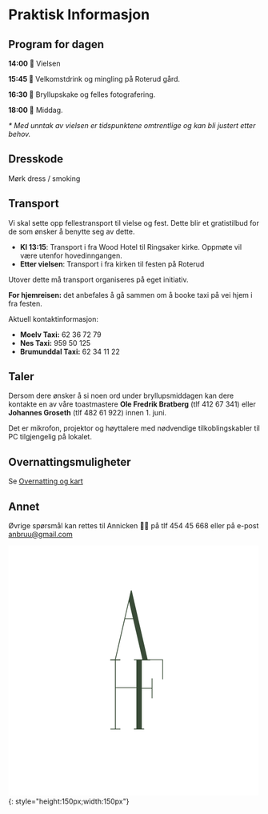 # Praktisk Informasjon


## Program for dagen

**14:00 :wedding:** Vielsen

**15:45 :champagne:** Velkomstdrink og mingling på Roterud gård.

**16:30 :cake:** Bryllupskake og felles fotografering.

**18:00 :fork_and_knife:** Middag.

*\* Med unntak av vielsen er tidspunktene omtrentlige og kan bli justert etter behov.* 

## Dresskode

Mørk dress / smoking


## Transport
Vi skal sette opp fellestransport til vielse og fest. Dette blir et gratistilbud for de som ønsker å benytte seg av dette.

- **Kl 13:15**: Transport i fra Wood Hotel til Ringsaker kirke. Oppmøte vil være utenfor hovedinngangen.
- **Etter vielsen**: Transport i fra kirken til festen på Roterud


Utover dette må transport organiseres på eget initiativ. 

**For hjemreisen:** det anbefales å gå sammen om å booke taxi på vei hjem i fra festen. 

Aktuell kontaktinformasjon:

- **Moelv Taxi:** 62 36 72 79
- **Nes Taxi:** 959 50 125
- **Brumunddal Taxi:** 62 34 11 22


## Taler 

Dersom dere ønsker å si noen ord under bryllupsmiddagen kan dere kontakte en av våre toastmastere **Ole Fredrik Bratberg** (tlf 412 67 341) eller **Johannes Groseth** (tlf 482 61 922)
innen 1. juni.

Det er mikrofon, projektor og høyttalere med nødvendige tilkoblingskabler til PC tilgjengelig på lokalet.

## Overnattingsmuligheter
Se [Overnatting og kart](Overnatting.md)


## Annet

Øvrige spørsmål kan rettes til Annicken :woman_office_worker:	på tlf 454 45 668 eller på e-post [anbruu@gmail.com](mailto:anbruu@gmail.com)

![axhf](../Images/logo-sort.png){: style="height:150px;width:150px"}

